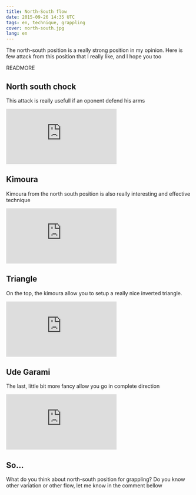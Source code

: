 ```yaml
---
title: North-South flow
date: 2015-09-26 14:35 UTC
tags: en, technique, grappling
cover: north-south.jpg
lang: en
---
```


The north-south position is a really strong position in my opinion. 
Here is few attack from this position that I really like, and I hope you too

READMORE

## North south chock

This attack is really usefull if an oponent defend his arms

<div class="video">
    <iframe src="https://www.youtube.com/embed/RkFHJHC58qc" frameborder="0" allowfullscreen></iframe>
</div>

## Kimoura

Kimoura from the north south position is also really interesting and effective technique

<div class="video">
    <iframe src="https://www.youtube.com/embed/yGwtq9wh-Yc" frameborder="0" allowfullscreen></iframe>
</div>

## Triangle

On the top, the kimoura allow you to setup a really nice inverted triangle.

<div class="video">
    <iframe src="https://www.youtube.com/embed/vsRc7FIXC2c" frameborder="0" allowfullscreen></iframe>
</div>

## Ude Garami

The last, little bit more fancy allow you go in complete direction

<div class="video">
    <iframe src="https://www.youtube.com/embed/aX8uDdHAxMA" frameborder="0" allowfullscreen></iframe>
</div>

## So...
What do you think about north-south position for grappling? Do you know other variation or other flow, let me know in the comment bellow